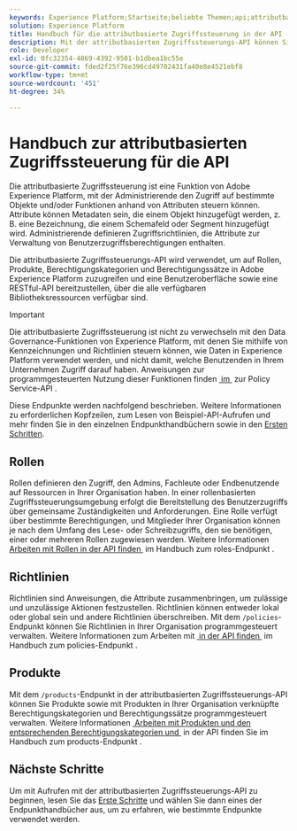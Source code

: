 ```yaml
---
keywords: Experience Platform;Startseite;beliebte Themen;api;attributbasierte Zugriffssteuerung;attributbasierte Zugriffssteuerung
solution: Experience Platform
title: Handbuch für die attributbasierte Zugriffssteuerung in der API
description: Mit der attributbasierten Zugriffssteuerungs-API können Sie Rollen und Zugriffsrichtlinien in Adobe Experience Platform programmgesteuert verwalten. In diesem Handbuch erfahren Sie, wie Sie wichtige Vorgänge mit der API durchführen.
role: Developer
exl-id: 0fc32354-4869-4392-9501-b1dbea1bc55e
source-git-commit: fded2f25f76e396cd49702431fa40e8e4521ebf8
workflow-type: tm+mt
source-wordcount: '451'
ht-degree: 34%

---
```


# Handbuch zur attributbasierten Zugriffssteuerung für die API

Die attributbasierte Zugriffssteuerung ist eine Funktion von Adobe Experience Platform, mit der Administrierende den Zugriff auf bestimmte Objekte und/oder Funktionen anhand von Attributen steuern können. Attribute können Metadaten sein, die einem Objekt hinzugefügt werden, z. B. eine Bezeichnung, die einem Schemafeld oder Segment hinzugefügt wird. Administrierende definieren Zugriffsrichtlinien, die Attribute zur Verwaltung von Benutzerzugriffsberechtigungen enthalten.

Die attributbasierte Zugriffssteuerungs-API wird verwendet, um auf Rollen, Produkte, Berechtigungskategorien und Berechtigungssätze in Adobe Experience Platform zuzugreifen und eine Benutzeroberfläche sowie eine RESTful-API bereitzustellen, über die alle verfügbaren Bibliotheksressourcen verfügbar sind.

>[!IMPORTANT]
>
>Die attributbasierte Zugriffssteuerung ist nicht zu verwechseln mit den Data Governance-Funktionen von Experience Platform, mit denen Sie mithilfe von Kennzeichnungen und Richtlinien steuern können, wie Daten in Experience Platform verwendet werden, und nicht damit, welche Benutzenden in Ihrem Unternehmen Zugriff darauf haben. Anweisungen zur programmgesteuerten Nutzung dieser Funktionen finden [&#x200B; im &#x200B;](../../../data-governance/api/overview.md) zur Policy Service-API .

Diese Endpunkte werden nachfolgend beschrieben. Weitere Informationen zu erforderlichen Kopfzeilen, zum Lesen von Beispiel-API-Aufrufen und mehr finden Sie in den einzelnen Endpunkthandbüchern sowie in den [Ersten Schritten](./getting-started.md).

## Rollen

Rollen definieren den Zugriff, den Admins, Fachleute oder Endbenutzende auf Ressourcen in Ihrer Organisation haben. In einer rollenbasierten Zugriffssteuerungsumgebung erfolgt die Bereitstellung des Benutzerzugriffs über gemeinsame Zuständigkeiten und Anforderungen. Eine Rolle verfügt über bestimmte Berechtigungen, und Mitglieder Ihrer Organisation können je nach dem Umfang des Lese- oder Schreibzugriffs, den sie benötigen, einer oder mehreren Rollen zugewiesen werden. Weitere Informationen [&#x200B; Arbeiten mit Rollen in der API finden &#x200B;](./roles.md) im Handbuch zum roles-Endpunkt .

## Richtlinien

Richtlinien sind Anweisungen, die Attribute zusammenbringen, um zulässige und unzulässige Aktionen festzustellen. Richtlinien können entweder lokal oder global sein und andere Richtlinien überschreiben. Mit dem `/policies`-Endpunkt können Sie Richtlinien in Ihrer Organisation programmgesteuert verwalten. Weitere Informationen zum Arbeiten mit [&#x200B; in der API finden &#x200B;](./policies.md) im Handbuch zum policies-Endpunkt .

## Produkte

Mit dem `/products`-Endpunkt in der attributbasierten Zugriffssteuerungs-API können Sie Produkte sowie mit Produkten in Ihrer Organisation verknüpfte Berechtigungskategorien und Berechtigungssätze programmgesteuert verwalten. Weitere Informationen [&#x200B; Arbeiten mit Produkten und den entsprechenden Berechtigungskategorien und &#x200B;](./products.md) in der API finden Sie im Handbuch zum products-Endpunkt .

## Nächste Schritte

Um mit Aufrufen mit der attributbasierten Zugriffssteuerungs-API zu beginnen, lesen Sie das [Erste Schritte](./getting-started.md) und wählen Sie dann eines der Endpunkthandbücher aus, um zu erfahren, wie bestimmte Endpunkte verwendet werden.
